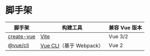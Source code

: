 # 脚手架

脚手架 | 构建工具 | 兼容 Vue 版本
---|---|---
[create-vue](https://github.com/vuejs/create-vue) | [Vite](https://vite.dev/) | Vue 3/2
[@vue/cli](https://cli.vuejs.org/zh/guide/creating-a-project.html) | [Vue CLI](https://cli.vuejs.org/zh/)（基于 Webpack） | Vue 2
